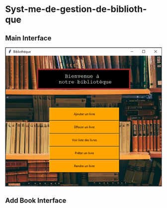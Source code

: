 # Syst-me-de-gestion-de-biblioth-que

<h2>Main Interface</h2> 
<img  src="https://github.com/AmaniAkremi/Syst-me-de-gestion-de-biblioth-que/blob/b9ff0545324e728309ef5f179f88846830a37915/main%20interface.PNG">

<h2>Add Book Interface</h2> 
<img src="https://github.com/AmaniAkremi/Syst-me-de-gestion-de-biblioth-que/blob/b9ff0545324e728309ef5f179f88846830a37915/interface%20Addbook.PNG>
